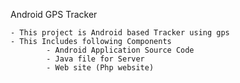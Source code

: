 Android GPS Tracker

	- This project is Android based Tracker using gps
	- This Includes following Components
			- Android Application Source Code
			- Java file for Server
			- Web site (Php website)